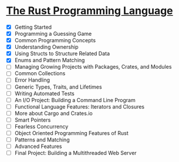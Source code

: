 # [The Rust Programming Language](https://doc.rust-lang.org/book/)

 - [x] Getting Started
 - [x] Programming a Guessing Game
 - [x] Common Programming Concepts
 - [x] Understanding Ownership
 - [x] Using Structs to Structure Related Data
 - [x] Enums and Pattern Matching
 - [ ] Managing Growing Projects with Packages, Crates, and Modules
 - [ ] Common Collections
 - [ ] Error Handling
 - [ ] Generic Types, Traits, and Lifetimes
 - [ ] Writing Automated Tests
 - [ ] An I/O Project: Building a Command Line Program
 - [ ] Functional Language Features: Iterators and Closures
 - [ ] More about Cargo and Crates.io
 - [ ] Smart Pointers
 - [ ] Fearless Concurrency
 - [ ] Object Oriented Programming Features of Rust
 - [ ] Patterns and Matching
 - [ ] Advanced Features
 - [ ] Final Project: Building a Multithreaded Web Server
